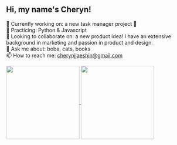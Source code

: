 ## Hi, my name's Cheryn!

🔭 Currently working on: a new task manager project 👀 </br>
🌱 Practicing: Python & Javascript </br>
👯 Looking to collaborate on: a new product idea! I have an extensive background in marketing and passion in product and design. </br> 
💬 Ask me about: boba, cats, books </br>
📫 How to reach me: cherynjjaeshin@gmail.com </br>

<a href="https://github.com/shincheryn/github-readme-stats">
  <img height=200 align="center" src="https://github-readme-stats.vercel.app/api?username=shincheryn&show_icons=true&theme=transparent" />
</a>
<a href="https://github.com/shincheryn/convoychat">
  <img height=200 align="center" src="https://github-readme-stats.vercel.app/api/top-langs?username=shincheryn&layout=compact&langs_count=8&card_width=320&theme=transparent" /> 
</a> 

######

<!--
**shincheryn/shincheryn** is a ✨ _special_ ✨ repository because its `README.md` (this file) appears on your GitHub profile.

Here are some ideas to get you started:
- ⚡ Fun fact: ...
-->
